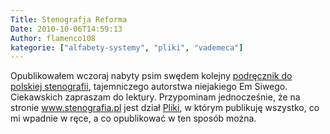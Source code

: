 ```yaml
---
Title: Stenografja Reforma
Date: 2010-10-06T14:59:13
Author: flamenco108
kategorie: ["alfabety-systemy", "pliki", "vademeca"]
---
```


Opublikowałem wczoraj nabyty psim swędem kolejny 
[podręcznik do polskiej stenografii](https://stenografia.pl/podreczniki/emsiwy/StenografiaReforma_Em_Siwy.pdf),
tajemniczego autorstwa niejakiego Em Siwego. Ciekawskich zapraszam do
lektury. Przypominam jednocześnie, że na stronie www.stenografia.pl jest
dział [Pliki](https://www.stenografia.pl/repo/), w którym publikuję
wszystko, co mi wpadnie w ręce, a co opublikować w ten sposób można.
